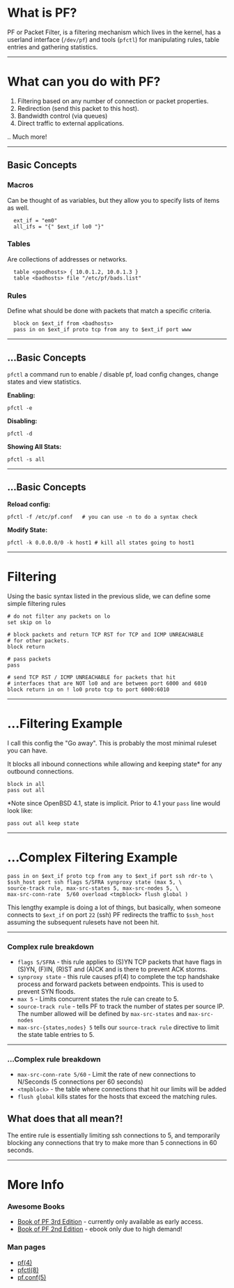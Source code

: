 # What is PF?

PF or Packet Filter, is a filtering mechanism which lives
in the kernel, has a userland interface (`/dev/pf`) and tools (`pfctl`)
for manipulating rules, table entries and gathering statistics.

---

# What can you do with PF?

1. Filtering based on any number of connection or packet properties.
2. Redirection (send this packet to this host).
3. Bandwidth control (via queues)
4. Direct traffic to external applications.

.. Much more!

---

## Basic Concepts

### Macros

Can be thought of as variables, but they allow you to specify lists of 
items as well.

```
  ext_if = "em0"
  all_ifs = "{" $ext_if lo0 "}"
```

### Tables

Are collections of addresses or networks.

```
  table <goodhosts> { 10.0.1.2, 10.0.1.3 }
  table <badhosts> file "/etc/pf/bads.list"
```

### Rules

Define what should be done with packets that match a specific criteria.

```
  block on $ext_if from <badhosts>
  pass in on $ext_if proto tcp from any to $ext_if port www
```

---

## ...Basic Concepts

`pfctl` a command run to enable / disable pf, load config changes, change states and view statistics.

**Enabling:**
```
pfctl -e
```

**Disabling:**
```
pfctl -d
```

**Showing All Stats:**
```
pfctl -s all
```

---

## ...Basic Concepts

**Reload config:**
```
pfctl -f /etc/pf.conf	# you can use -n to do a syntax check
```

**Modify State:**
```
pfctl -k 0.0.0.0/0 -k host1 # kill all states going to host1
```

---

# Filtering

Using the basic syntax listed in the previous slide, we can define some simple filtering rules

```
# do not filter any packets on lo
set skip on lo

# block packets and return TCP RST for TCP and ICMP UNREACHABLE
# for other packets.
block return

# pass packets
pass

# send TCP RST / ICMP UNREACHABLE for packets that hit
# interfaces that are NOT lo0 and are between port 6000 and 6010
block return in on ! lo0 proto tcp to port 6000:6010

```

---

# ...Filtering Example

I call this config the "Go away". This is probably the most minimal ruleset you can have.

It blocks all inbound connections while allowing and keeping state* for any outbound connections.

```
block in all
pass out all
```

*Note since OpenBSD 4.1, state is implicit. Prior to 4.1 your `pass` line would look like:
```
pass out all keep state
```

---

# ...Complex Filtering Example

```
pass in on $ext_if proto tcp from any to $ext_if port ssh rdr-to \
$ssh_host port ssh flags S/SFRA synproxy state (max 5, \
source-track rule, max-src-states 5, max-src-nodes 5, \
max-src-conn-rate  5/60 overload <tmpblock> flush global )
```

This lengthy example is doing a lot of things, but basically, when someone connects to `$ext_if`
on port `22` (ssh) PF redirects the traffic to `$ssh_host` assuming the subsequent
rulesets have not been hit.

---

### Complex rule breakdown

* `flags S/SFRA` - this rule applies to (S)YN TCP packets that have flags in (S)YN, (F)IN, (R)ST and (A)CK and is there to prevent ACK storms.
* `synproxy state` - this rule causes pf(4) to complete the tcp handshake process and forward packets between endpoints. This is used to prevent SYN floods.
* `max 5` - Limits concurrent states the rule can create to 5.
* `source-track rule` - tells PF to track the number of states per source IP. The number allowed will be defined by `max-src-states` and `max-src-nodes`
* `max-src-{states,nodes} 5` tells our `source-track rule` directive to limit the state table entries to 5.

---

### ...Complex rule breakdown

* `max-src-conn-rate 5/60` - Limit the rate of new connections to N/Seconds (5 connections per 60 seconds)
* `<tmpblock>` - the table where connections that hit our limits will be added
* `flush global` kills states for the hosts that exceed the matching rules.

## What does that all mean?!

The entire rule is essentially limiting ssh connections to 5, and temporarily blocking any connections that try to make more than 5 connections in 60 seconds.

---

# More Info

### Awesome Books
* [Book of PF 3rd Edition](http://www.nostarch.com/pf3) - currently only available as early access.
* [Book of PF 2nd Edition](http://www.nostarch.com/pf.htm) - ebook only due to high demand!

### Man pages
* [pf(4)](http://www.openbsd.org/cgi-bin/man.cgi?query=pf&apropos=0&sektion=0&manpath=OpenBSD+Current&arch=i386&format=html)
* [pfctl(8)](http://www.openbsd.org/cgi-bin/man.cgi?query=pfctl&sektion=0&manpath=OpenBSD+Current&arch=i386&format=html)
* [pf.conf(5)](http://www.openbsd.org/cgi-bin/man.cgi?query=pf.conf&sektion=0&manpath=OpenBSD+Current&arch=i386&format=html)
